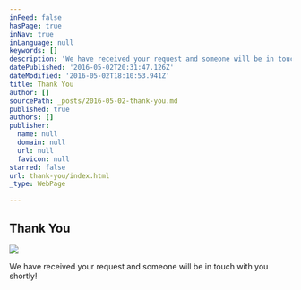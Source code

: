 ```yaml
---
inFeed: false
hasPage: true
inNav: true
inLanguage: null
keywords: []
description: 'We have received your request and someone will be in touch with you shortly!'
datePublished: '2016-05-02T20:31:47.126Z'
dateModified: '2016-05-02T18:10:53.941Z'
title: Thank You
author: []
sourcePath: _posts/2016-05-02-thank-you.md
published: true
authors: []
publisher:
  name: null
  domain: null
  url: null
  favicon: null
starred: false
url: thank-you/index.html
_type: WebPage

---
```

## Thank You
![](https://the-grid-user-content.s3-us-west-2.amazonaws.com/6f67b7da-a1e6-4ebc-8bb8-835de3e3908c.jpg)

We have received your request and someone will be in touch with you shortly!